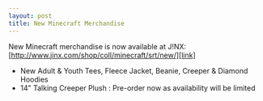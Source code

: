 ```yaml
---
layout: post
title: New Minecraft Merchandise
---
```

New Minecraft merchandise is now available at J!NX: [http://www.jinx.com/shop/coll/minecraft/srt/new/][link]
- New Adult & Youth Tees, Fleece Jacket, Beanie, Creeper & Diamond Hoodies
- 14" Talking Creeper Plush : Pre-order now as availability will be limited

[link]: http://www.jinx.com/shop/coll/minecraft/srt/new/